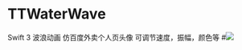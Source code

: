 # TTWaterWave
Swift 3 波浪动画 仿百度外卖个人页头像 可调节速度，振幅，颜色等
#![](https://github.com/tiantianfang/TTWaterWave/blob/master/TTWaterWave/cccc.gif)
